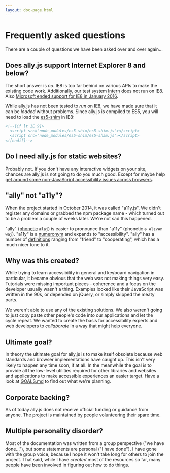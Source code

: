 ```yaml
---
layout: doc-page.html
---
```


# Frequently asked questions

There are a couple of questions we have been asked over and over again…

## Does ally.js support Internet Explorer 8 and below?

The short answer is *no*. IE8 is too far behind on various APIs to make the existing code work. Additionally, our test system [Intern](https://theintern.github.io/) does not run on IE8. Also [Microsoft ended support for IE8 in January 2016](https://www.microsoft.com/en-us/WindowsForBusiness/End-of-IE-support).

While ally.js has not been tested to *run* on IE8, we have made sure that it can be *loaded* without problems. Since ally.js is compiled to ES5, you will need to load the [es5-shim](https://github.com/es-shims/es5-shim/) in IE8:

```html
<!--[if lt IE 9]>
  <script src="node_modules/es5-shim/es5-shim.js"></script>
  <script src="node_modules/es5-shim/es5-sham.js"></script>
<![endif]-->
```


## Do I need ally.js for static websites?

Probably not. If you don't have any interactive widgets on your site, chances are ally.js is not going to do you much good. Except for maybe help [get around some non-JavaScript accessibility issues across browsers](api/README.md#countering-browser-bugs).


## "ally" not "a11y"?

When the project started in October 2014, it was called "a11y.js". We didn't register any domains or grabbed the npm package name - which turned out to be a problem a couple of weeks later. We're not sad this happened.

"ally" ([phonetic](https://en.wikipedia.org/wiki/International_Phonetic_Alphabet) `ælaj`) is easier to pronounce than "a11y" (phonetic `ə əlɛvən waj`). "a11y" is a [numeronym](https://en.wikipedia.org/wiki/Numeronym) and expands to "accessibility". "ally" has a number of [definitions](http://dictionary.reference.com/browse/ally) ranging from "friend" to "cooperating", which has a much nicer tone to it.


## Why was this created?

While trying to learn accessibility in general and keyboard navigation in particular, it became obvious that the web was not making things very easy. Tutorials were missing important pieces - coherence and a focus on the developer usually wasn't a thing. Examples looked like their JavaScript was written in the 90s, or depended on jQuery, or simply skipped the meaty parts.

We weren't able to use any of the existing solutions. We also weren't going to just copy paste other people's code into our applications and let the cycle repeat. We wanted to create the basis for accessibility experts and web developers to *collaborate* in a way that might help everyone.


## Ultimate goal?

In theory the ultimate goal for ally.js is to make itself obsolete because web standards and browser implementations have caught up. This isn't very likely to happen any time soon, if at all. In the meanwhile the goal is to provide all the low-level utilities required for other libraries and websites and applications to make accessible experiences an easier target. Have a look at [GOALS.md](https://github.com/medialize/ally.js/tree/master/GOALS.md) to find out what we're planning.


## Corporate backing?

As of today ally.js does not receive official funding or guidance from anyone. The project is maintained by people volunteering their spare time.


## Multiple personality disorder?

Most of the documentation was written from a group perspective ("we have done…"), but some statements are personal ("I have done"). I have gone with the group voice, because I hope it won't take long for others to join the project. That said, while I have *created* most of the resources so far, many people have been involved in figuring out how to do things.


